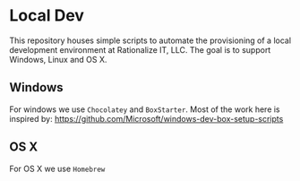 # Local Dev

This repository houses simple scripts to automate the provisioning of a local development
environment at Rationalize IT, LLC. The goal is to support Windows, Linux and OS X.


## Windows

For windows we use `Chocolatey` and `BoxStarter`. Most of the work here is inspired by: https://github.com/Microsoft/windows-dev-box-setup-scripts


## OS X

For OS X we use `Homebrew`
